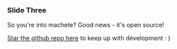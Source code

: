 ### Slide Three

So you're into machete? Good news - it's open source!

[Star the github repo here](https://github.com/jenius/machete) to keep up with development : )
